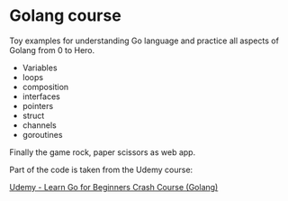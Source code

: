 # Golang course

Toy examples for understanding Go language and practice all aspects of Golang from 0 to Hero.

* Variables
* loops
* composition
* interfaces
* pointers
* struct
* channels
* goroutines

Finally the game rock, paper scissors as web app.

Part of the code is taken from the Udemy course:  

[Udemy - Learn Go for Beginners Crash Course (Golang)](https://www.udemy.com/course/go-programming-language-crash-course/)